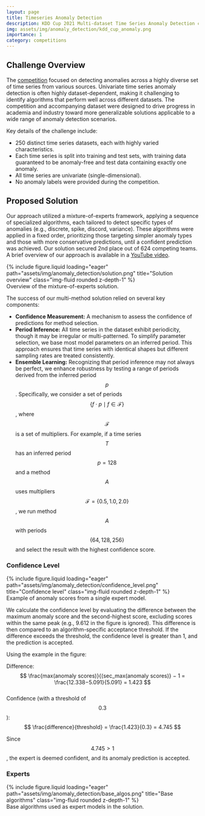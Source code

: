 ```yaml
---
layout: page
title: Timeseries Anomaly Detection
description: KDD Cup 2021 Multi-dataset Time Series Anomaly Detection competition (2nd place)
img: assets/img/anomaly_detection/kdd_cup_anomaly.png
importance: 1
category: competitions
---
```


## Challenge Overview

The [competition](https://compete.hexagon-ml.com/practice/competition/39/) focused on detecting anomalies across a highly diverse set of time series from various sources. Univariate time series anomaly detection is often highly dataset-dependent, making it challenging to identify algorithms that perform well across different datasets. The competition and accompanying dataset were designed to drive progress in academia and industry toward more generalizable solutions applicable to a wide range of anomaly detection scenarios.

Key details of the challenge include:

- 250 distinct time series datasets, each with highly varied characteristics.
- Each time series is split into training and test sets, with training data guaranteed to be anomaly-free and test data containing exactly one anomaly.
- All time series are univariate (single-dimensional).
- No anomaly labels were provided during the competition.

## Proposed Solution

Our approach utilized a mixture-of-experts framework, applying a sequence of specialized algorithms, each tailored to detect specific types of anomalies (e.g., discrete, spike, discord, variance). These algorithms were applied in a fixed order, prioritizing those targeting simpler anomaly types and those with more conservative predictions, until a confident prediction was achieved. Our solution secured 2nd place out of 624 competing teams. A brief overview of our approach is available in a [YouTube video](https://www.youtube.com/watch?v=4PdlUcmwWu0).

<div class="row justify-content-sm-center">
    <div class="col-sm-8 mt-3 mt-md-0">
	{% include figure.liquid loading="eager" path="assets/img/anomaly_detection/solution.png" title="Solution overview" class="img-fluid rounded z-depth-1" %}
	<div class="caption">
		Overview of the mixture-of-experts solution.
	</div>
    </div>
</div>

The success of our multi-method solution relied on several key components:

- **Confidence Measurement:** A mechanism to assess the confidence of predictions for method selection.
- **Period Inference:** All time series in the dataset exhibit periodicity, though it may be irregular or multi-patterned. To simplify parameter selection, we base most model parameters on an inferred period. This approach ensures that time series with identical shapes but different sampling rates are treated consistently.
- **Ensemble Learning:** Recognizing that period inference may not always be perfect, we enhance robustness by testing a range of periods derived from the inferred period $$ p $$. Specifically, we consider a set of periods $$ \{ f \cdot p \mid f \in \mathcal{F} \} $$, where $$ \mathcal{F} $$ is a set of multipliers. For example, if a time series $$ T $$ has an inferred period $$ p = 128 $$ and a method $$ A $$ uses multipliers $$ \mathcal{F} = \{0.5, 1.0, 2.0\} $$, we run method $$ A $$ with periods $$ \{64, 128, 256\} $$ and select the result with the highest confidence score.

### Confidence Level

<div class="profile float-right">
	{% include figure.liquid loading="eager" path="assets/img/anomaly_detection/confidence_level.png" title="Confidence level" class="img-fluid rounded z-depth-1" %}
	<div class="caption">
		Example of anomaly scores from a single expert model.
	</div>
</div>

We calculate the confidence level by evaluating the difference between the maximum anomaly score and the second-highest score, excluding scores within the same peak (e.g., 9.612 in the figure is ignored). This difference is then compared to an algorithm-specific acceptance threshold. If the difference exceeds the threshold, the confidence level is greater than 1, and the prediction is accepted.

Using the example in the figure:

Difference: $$ \frac{max⁡(anomaly scores)}{(sec_max(anomaly scores)} − 1 = \frac{12.338−5.091}{5.091} = 1.423 $$  
Confidence (with a threshold of $$ 0.3 $$): $$ \frac{difference}{threshold} = \frac{1.423}{0.3} = 4.745 $$

Since $$ 4.745 > 1 $$, the expert is deemed confident, and its anomaly prediction is accepted.

### Experts

<div class="row">
    <div class="col-sm mt-5 mt-md-0">
        {% include figure.liquid loading="eager" path="assets/img/anomaly_detection/base_algos.png" title="Base algorithms" class="img-fluid rounded z-depth-1" %}
				<div class="caption">
					Base algorithms used as expert models in the solution.
				</div>
    </div>
</div>
